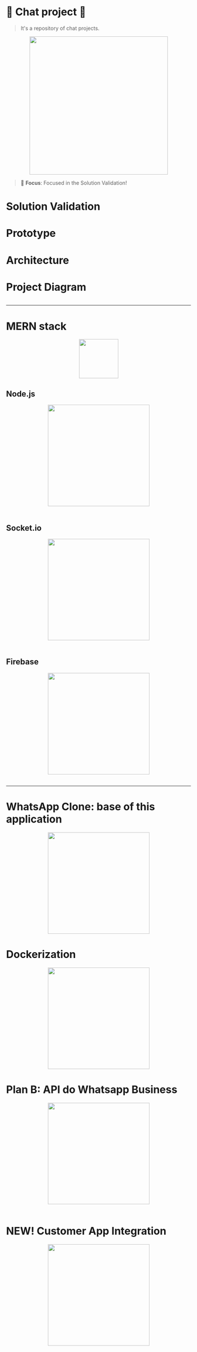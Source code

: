 # 💬 Chat project 💬
> It's a repository of chat projects.

<div align="center"><a href="https://github.com/IsaacAlves7/chat-projects"><img src="https://i.gifer.com/origin/f9/f9889257dd191dc36b7d28d4578beeef.gif" height="377"></a></div>

> 🚨 **Focus**: Focused in the Solution Validation!

# Solution Validation

# Prototype

# Architecture

# Project Diagram 
<div align="center"><img src=""></div>

----

# MERN stack
<div align="center"><img src="https://camo.githubusercontent.com/d3fc2055e76737dfeb54e133fd0a0ee80db2810340eeb8b35a89db9cf044c6cb/68747470733a2f2f656d6f6a6970656469612d75732e73332e6475616c737461636b2e75732d776573742d312e616d617a6f6e6177732e636f6d2f7468756d62732f3132302f6170706c652f3238352f61746f6d2d73796d626f6c5f323639622d666530662e706e67" height="107"></div>

## Node.js
<div align="center"><img src="https://cdn.worldvectorlogo.com/logos/nodejs-1.svg" height="277"></div><br \>

## Socket.io
<div align="center"><img src="https://cdn.worldvectorlogo.com/logos/socket-io.svg" height="277"></div><br \>

## Firebase
<div align="center"><img src="https://cdn.worldvectorlogo.com/logos/firebase-2.svg" height="277"></div><br \>

----

# WhatsApp Clone: base of this application
<div align="center"><img src="https://cdn.worldvectorlogo.com/logos/whatsapp-icon.svg" height="277"></div>

# Dockerization
<div align="center"><img src="https://www.linuxnaweb.com/images/post/2018/logo-docker-compose.png" height="277"></div>

# Plan B: API do Whatsapp Business 
<div align="center"><a href="https://www.whatsapp.com/business/api?lang=pt_br"><img src="https://cdn.worldvectorlogo.com/logos/whatsapp-business.svg" height="277"></a></div><br \>

# NEW! Customer App Integration
<div align="center"><img src="https://cdn.worldvectorlogo.com/logos/dot-net-core-7.svg" height="277"></div>

